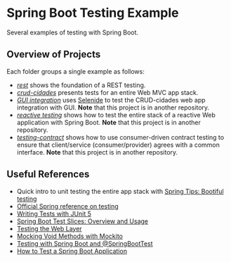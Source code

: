 # Spring Boot Testing Example
Several examples of testing with Spring Boot.

## Overview of Projects
Each folder groups a single example as follows:

- [_rest_](./rest/) shows the foundation of a REST testing.
- [_crud-cidades_](./crud-cidades/) presents tests for an entire Web MVC app stack.
- [_GUI integration_](https://github.com/gabrielcostasilva/crud-cidades/tree/selenide-crud) uses [Selenide](https://selenide.org) to test the CRUD-cidades web app integration with GUI. **Note** that this project is in another repository.
- [_reactive testing_](https://github.com/gabrielcostasilva/reactivity-examples/tree/testing) shows how to test the entire stack of a reactive Web application with Spring Boot. **Note** that this project is in another repository.
- [_testing-contract_](https://github.com/gabrielcostasilva/reactivity-examples/tree/testing-contract) shows how to use consumer-driven contract testing to ensure that client/service (consumer/provider) agrees with a common interface. **Note** that this project is in another repository.

## Useful References
- Quick intro to unit testing the entire app stack with [Spring Tips: Bootiful testing](https://www.youtube.com/watch?v=lTSJCr7xdbM)
- [Official Spring reference on testing](https://docs.spring.io/spring-framework/docs/current/reference/html/testing.html)
- [Writing Tests with JUnit 5](https://www.youtube.com/watch?v=we3zJE3hlWE)
- [Spring Boot Test Slices: Overview and Usage](https://rieckpil.de/spring-boot-test-slices-overview-and-usage/)
- [Testing the Web Layer](https://spring.io/guides/gs/testing-web/)
- [Mocking Void Methods with Mockito](https://www.baeldung.com/mockito-void-methods)
- [Testing with Spring Boot and @SpringBootTest](https://reflectoring.io/spring-boot-test/)
- [How to Test a Spring Boot Application](https://stackabuse.com/how-to-test-a-spring-boot-application/)